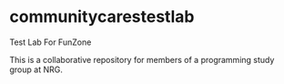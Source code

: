 # communitycarestestlab
Test Lab For FunZone

This is a collaborative repository for members of a programming study group at NRG.
